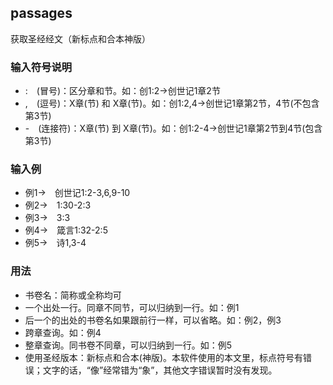 ## passages
 获取圣经经文（新标点和合本神版）

### 输入符号说明
*   :　(冒号)：区分章和节。如：创1:2→创世记1章2节
*   ,　(逗号)：X章(节) 和 X章(节)。如：创1:2,4→创世记1章第2节，4节(不包含第3节)
*   -　(连接符)：X章(节) 到 X章(节)。如：创1:2-4→创世记1章第2节到4节(包含第3节)

### 输入例
* 例1→　创世记1:2-3,6,9-10
* 例2→　1:30-2:3
* 例3→　3:3
* 例4→　箴言1:32-2:5
* 例5→　诗1,3-4

### 用法
* 书卷名：简称或全称均可
* 一个出处一行。同章不同节，可以归纳到一行。如：例1
* 后一个的出处的书卷名如果跟前行一样，可以省略。如：例2，例3
* 跨章查询。如：例4
* 整章查询。同书卷不同章，可以归纳到一行。如：例5
* 使用圣经版本：新标点和合本(神版)。本软件使用的本文里，标点符号有错误；文字的话，“像”经常错为“象”，其他文字错误暂时没有发现。
